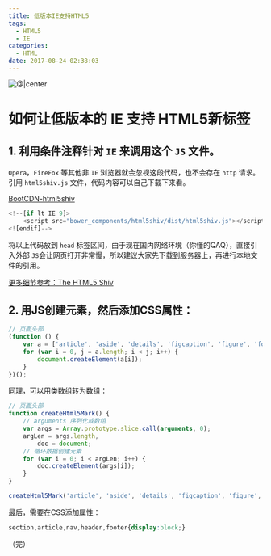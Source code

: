 ```yaml
---
title: 低版本IE支持HTML5
tags:
  - HTML5
  - IE
categories:
  - HTML
date: 2017-08-24 02:38:03
---
```


![@|center](https://ws1.sinaimg.cn/large/889b2f7fgy1fj7bdywogtj21hc0u0aj2.jpg)

# 如何让低版本的 IE 支持 HTML5新标签

## 1. 利用条件注释针对 `IE` 来调用这个 `JS` 文件。

`Opera`，`FireFox` 等其他非 `IE` 浏览器就会忽视这段代码，也不会存在 `http` 请求。
引用 `html5shiv.js` 文件，代码内容可以自己下载下来看。

[BootCDN-html5shiv](http://www.bootcdn.cn/html5shiv/)

```javascript
<!--[if lt IE 9]>
    <script src="bower_components/html5shiv/dist/html5shiv.js"></script>
<![endif]-->
```

将以上代码放到 `head` 标签区间，由于现在国内网络环境（你懂的QAQ），直接引入外部 `JS`会让网页打开非常慢，所以建议大家先下载到服务器上，再进行本地文件的引用。

[更多细节参考：The HTML5 Shiv](https://github.com/aFarkas/html5shiv)

## 2. 用JS创建元素，然后添加CSS属性：

```javascript
// 页面头部
(function () {
    var a = ['article', 'aside', 'details', 'figcaption', 'figure', 'footer', 'header', 'hgroup', 'nav', 'section'];
    for (var i = 0, j = a.length; i < j; i++) {
        document.createElement(a[i]);
    }
})();
```

同理，可以用类数组转为数组：

```javascript
// 页面头部
function createHtml5Mark() {
    // arguments 序列化成数组
    var args = Array.prototype.slice.call(arguments, 0);
    argLen = args.length,
        doc = document;
    // 循环数据创建元素
    for (var i = 0; i < argLen; i++) {
        doc.createElement(args[i]);
    }
}

createHtml5Mark('article', 'aside', 'details', 'figcaption', 'figure', 'footer', 'header', 'hgroup', 'nav', 'section');
```

最后，需要在CSS添加属性：

```css
section,article,nav,header,footer{display:block;}
```
（完）